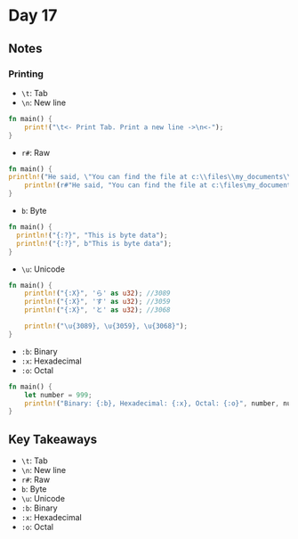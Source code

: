 # Day 17

## Notes

### Printing

- `\t`: Tab
- `\n`: New line

```rust
fn main() {
    print!("\t<- Print Tab. Print a new line ->\n<-");
}
```

- `r#`: Raw

```rust
fn main() {
println!("He said, \"You can find the file at c:\\files\\my_documents\\file.txt.\" Then I found the file."); // We used \ five times here, kind of annoying
    println!(r#"He said, "You can find the file at c:\files\my_documents\file.txt." Then I found the file."#) // Much better!
}
```

- `b`: Byte

```rust
fn main() {
  println!("{:?}", "This is byte data");
  println!("{:?}", b"This is byte data");
}
```

- `\u`: Unicode

```rust
fn main() {
    println!("{:X}", 'ら' as u32); //3089
    println!("{:X}", 'す' as u32); //3059
    println!("{:X}", 'と' as u32); //3068

    println!("\u{3089}, \u{3059}, \u{3068}");
}
```

- `:b`: Binary
- `:x`: Hexadecimal
- `:o`: Octal

```rust
fn main() {
    let number = 999;
    println!("Binary: {:b}, Hexadecimal: {:x}, Octal: {:o}", number, number, number);
}
```

## Key Takeaways

- `\t`: Tab
- `\n`: New line
- `r#`: Raw
- `b`: Byte
- `\u`: Unicode
- `:b`: Binary
- `:x`: Hexadecimal
- `:o`: Octal